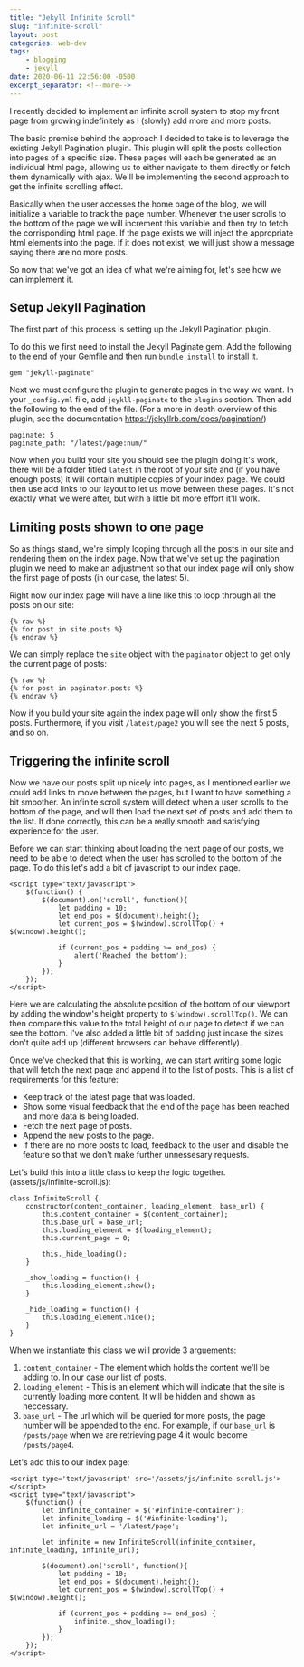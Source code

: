 ```yaml
---
title: "Jekyll Infinite Scroll"
slug: "infinite-scroll"
layout: post
categories: web-dev
tags: 
    - blogging
    - jekyll
date: 2020-06-11 22:56:00 -0500
excerpt_separator: <!--more-->
---
```


I recently decided to implement an infinite scroll system to stop my front page from growing indefinitely as I (slowly) 
add more and more posts.

<!--more-->

The basic premise behind the approach I decided to take is to leverage the existing Jekyll Pagination plugin. This 
plugin will split the posts collection into pages of a specific size. These pages will each be generated as an 
individual html page, allowing us to either navigate to them directly or fetch them dynamically with ajax. We'll be 
implementing the second approach to get the infinite scrolling effect.

Basically when the user accesses the home page of the blog, we will initialize a variable to track the page number. 
Whenever the user scrolls to the bottom of the page we will increment this variable and then try to fetch the 
corrisponding html page. If the page exists we will inject the appropriate html elements into the page. If it does not 
exist, we will just show a message saying there are no more posts.

So now that we've got an idea of what we're aiming for, let's see how we can implement it.

## Setup Jekyll Pagination

The first part of this process is setting up the Jekyll Pagination plugin. 

To do this we first need to install the Jekyll Paginate gem. Add the following to the end of your Gemfile and then run 
`bundle install` to install it.


```
gem "jekyll-paginate"
```

Next we must configure the plugin to generate pages in the way we want. In your `_config.yml` file, add 
`jeykll-paginate` to the `plugins` section. Then add the following to the end of the file. (For a more in depth 
overview of this plugin, see the documentation https://jekyllrb.com/docs/pagination/)

```
paginate: 5
paginate_path: "/latest/page:num/"
``` 

Now when you build your site you should see the plugin doing it's work, there will be a folder titled `latest` in the 
root of your site and (if you have enough posts) it will contain multiple copies of your index page. We could then use
add links to our layout to let us move between these pages. It's not exactly what we were after, but with a little bit
more effort it'll work.

## Limiting posts shown to one page

So as things stand, we're simply looping through all the posts in our site and rendering them on the index page. Now
that we've set up the pagination plugin we need to make an adjustment so that our index page will only show the first
page of posts (in our case, the latest 5).

Right now our index page will have a line like this to loop through all the posts on our site:

```
{% raw %}
{% for post in site.posts %}
{% endraw %}
```

We can simply replace the `site` object with the `paginator` object to get only the current page of posts:

```
{% raw %}
{% for post in paginator.posts %}
{% endraw %}
```

Now if you build your site again the index page will only show the first 5 posts. Furthermore, if you visit 
`/latest/page2` you will see the next 5 posts, and so on.

## Triggering the infinite scroll

Now we have our posts split up nicely into pages, as I mentioned earlier we could add links to move between the pages, 
but I want to have something a bit smoother. An infinite scroll system will detect when a user scrolls to the bottom 
of the page, and will then load the next set of posts and add them to the list. If done correctly, this can be a really 
smooth and satisfying experience for the user.

Before we can start thinking about loading the next page of our posts, we need to be able to detect when the user has
scrolled to the bottom of the page. To do this let's add a bit of javascript to our index page.

```
<script type="text/javascript">
    $(function() {
        $(document).on('scroll', function(){
            let padding = 10;
            let end_pos = $(document).height();
            let current_pos = $(window).scrollTop() + $(window).height();

            if (current_pos + padding >= end_pos) {
                alert('Reached the bottom');
            }            
        });
    });
</script>
```

Here we are calculating the absolute position of the bottom of our viewport by adding the window's height property to 
`$(window).scrollTop()`. We can then compare this value to the total height of our page to detect if we can see the 
bottom. I've also added a little bit of padding just incase the sizes don't quite add up (different browsers can 
behave differently).

Once we've checked that this is working, we can start writing some logic that will fetch the next page and append it to 
the list of posts. This is a list of requirements for this feature:

- Keep track of the latest page that was loaded.
- Show some visual feedback that the end of the page has been reached and more data is being loaded.
- Fetch the next page of posts.
- Append the new posts to the page.
- If there are no more posts to load, feedback to the user and disable the feature so that we don't make further 
unnessesary requests.

Let's build this into a little class to keep the logic together. (assets/js/infinite-scroll.js):

```
class InfiniteScroll {
    constructor(content_container, loading_element, base_url) {
        this.content_container = $(content_container);
        this.base_url = base_url;
        this.loading_element = $(loading_element);
        this.current_page = 0;

        this._hide_loading();
    }

    _show_loading = function() {
        this.loading_element.show();
    }

    _hide_loading = function() {
        this.loading_element.hide();
    }
}
```

When we instantiate this class we will provide 3 arguements:

1. `content_container` - The element which holds the content we'll be adding to. In our case our list of posts.
2. `loading_element` - This is an element which will indicate that the site is currently loading more content. It will
be hidden and shown as neccessary.
3. `base_url` - The url which will be queried for more posts, the page number will be appended to the end. For example, 
if our `base_url` is `/posts/page` when we are retrieving page 4 it would become `/posts/page4`.

Let's add this to our index page:

```
<script type='text/javascript' src='/assets/js/infinite-scroll.js'></script>
<script type="text/javascript">
    $(function() {
        let infinite_container = $('#infinite-container');
        let infinite_loading = $('#infinite-loading');
        let infinite_url = '/latest/page';

        let infinite = new InfiniteScroll(infinite_container, infinite_loading, infinite_url);

        $(document).on('scroll', function(){
            let padding = 10;
            let end_pos = $(document).height();
            let current_pos = $(window).scrollTop() + $(window).height();

            if (current_pos + padding >= end_pos) {
                infinite._show_loading();
            }            
        });
    });
</script>
```